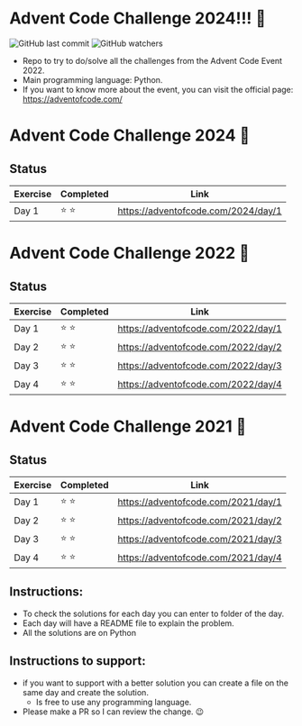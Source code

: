 # Advent Code Challenge 2024!!! :christmas_tree:
![GitHub last commit](https://img.shields.io/github/last-commit/Dafloresdiaz/advent_code_challenge?style=for-the-badge)
![GitHub watchers](https://img.shields.io/github/watchers/Dafloresdiaz/advent_code_challenge?style=for-the-badge)

* Repo to try to do/solve all the challenges from the Advent Code Event 2022.
* Main programming language: Python.
* If you want to know more about the event, you can visit the official page: https://adventofcode.com/

# Advent Code Challenge 2024 :christmas_tree:
## Status
| Exercise | Completed    | Link                                 |
| -------- | ------------ | ------------------------------------ |
| Day 1    | :star: :star: | https://adventofcode.com/2024/day/1 |

# Advent Code Challenge 2022 :christmas_tree:
## Status
| Exercise | Completed    | Link                                 |
| -------- | ------------ | ------------------------------------ |
| Day 1    | :star: :star: | https://adventofcode.com/2022/day/1 |
| Day 2    | :star: :star: | https://adventofcode.com/2022/day/2 |
| Day 3    | :star: :star: | https://adventofcode.com/2022/day/3 |
| Day 4    | :star: :star: | https://adventofcode.com/2022/day/4 |

# Advent Code Challenge 2021 :christmas_tree:
## Status
| Exercise | Completed    | Link                                 |
| -------- | ------------ | ------------------------------------ |
| Day 1    | :star: :star: | https://adventofcode.com/2021/day/1 |
| Day 2    | :star: :star: | https://adventofcode.com/2021/day/2 |
| Day 3    | :star: :star: | https://adventofcode.com/2021/day/3 |
| Day 4    | :star: :star: | https://adventofcode.com/2021/day/4 |

## Instructions:
* To check the solutions for each day you can enter to folder of the day.
* Each day will have a README file to explain the problem.
* All the solutions are on Python
## Instructions to support:
* if you want to support with a better solution you can create a file on the same day and create the solution.
  * Is free to use any programming language.
* Please make a PR so I can review the change. :wink:
